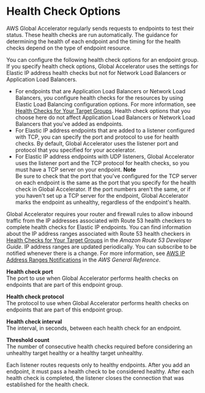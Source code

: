 # Health Check Options<a name="about-endpoint-groups-health-check-options"></a>

AWS Global Accelerator regularly sends requests to endpoints to test their status\. These health checks are run automatically\. The guidance for determining the health of each endpoint and the timing for the health checks depend on the type of endpoint resource\. 

You can configure the following health check options for an endpoint group\. If you specify health check options, Global Accelerator uses the settings for Elastic IP address health checks but not for Network Load Balancers or Application Load Balancers\.
+ For endpoints that are Application Load Balancers or Network Load Balancers, you configure health checks for the resources by using Elastic Load Balancing configuration options\. For more information, see [Health Checks for Your Target Groups](https://docs.aws.amazon.com/elasticloadbalancing/latest/network/target-group-health-checks.html)\. Health check options that you choose here do not affect Application Load Balancers or Network Load Balancers that you've added as endpoints\.
+ For Elastic IP address endpoints that are added to a listener configured with TCP, you can specify the port and protocol to use for health checks\. By default, Global Accelerator uses the listener port and protocol that you specified for your accelerator\. 
+ For Elastic IP address endpoints with UDP listeners, Global Accelerator uses the listener port and the TCP protocol for health checks, so you must have a TCP server on your endpoint\.
**Note**  
Be sure to check that the port that you've configured for the TCP server on each endpoint is the same as the port that you specify for the health check in Global Accelerator\. If the port numbers aren't the same, or if you haven't set up a TCP server for the endpoint, Global Accelerator marks the endpoint as unhealthy, regardless of the endpoint's health\.

Global Accelerator requires your router and firewall rules to allow inbound traffic from the IP addresses associated with Route 53 health checkers to complete health checks for Elastic IP endpoints\. You can find information about the IP address ranges associated with Route 53 health checkers in [Health Checks for Your Target Groups](https://docs.aws.amazon.com/Route53/latest/DeveloperGuide/route-53-ip-addresses.html) in the *Amazon Route 53 Developer Guide*\. IP address ranges are updated periodically\. You can subscribe to be notified whenever there is a change\. For more information, see [AWS IP Address Ranges Notifications](https://docs.aws.amazon.com/general/latest/gr/aws-ip-ranges.html#subscribe-notifications) in the *AWS General Reference*\.

**Health check port**  
The port to use when Global Accelerator performs health checks on endpoints that are part of this endpoint group\.

**Health check protocol**  
The protocol to use when Global Accelerator performs health checks on endpoints that are part of this endpoint group\.

**Health check interval**  
The interval, in seconds, between each health check for an endpoint\.

**Threshold count**  
The number of consecutive health checks required before considering an unhealthy target healthy or a healthy target unhealthy\.

Each listener routes requests only to healthy endpoints\. After you add an endpoint, it must pass a health check to be considered healthy\. After each health check is completed, the listener closes the connection that was established for the health check\.